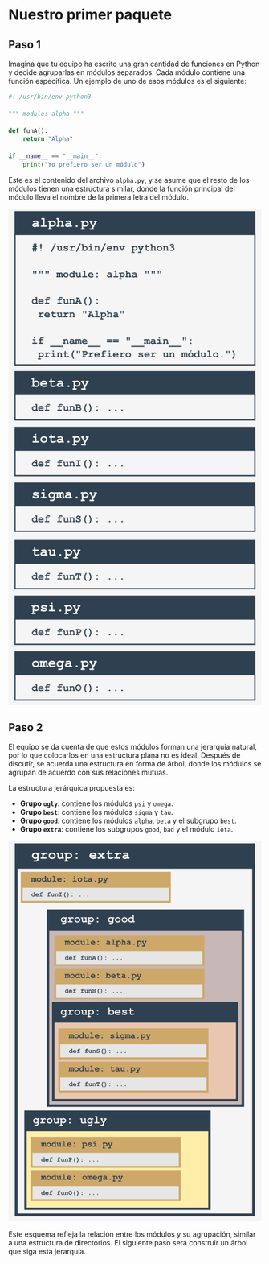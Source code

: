 # Nuestro primer paquete

## Paso 1

Imagina que tu equipo ha escrito una gran cantidad de funciones en Python y decide agruparlas en módulos separados. Cada módulo contiene una función específica. Un ejemplo de uno de esos módulos es el siguiente:

```python
#! /usr/bin/env python3

""" module: alpha """

def funA():
    return "Alpha"

if __name__ == "__main__":
    print("Yo prefiero ser un módulo")
```

Este es el contenido del archivo `alpha.py`, y se asume que el resto de los módulos tienen una estructura similar, donde la función principal del módulo lleva el nombre de la primera letra del módulo.

![Funciones](img/01.png)

## Paso 2

El equipo se da cuenta de que estos módulos forman una jerarquía natural, por lo que colocarlos en una estructura plana no es ideal. Después de discutir, se acuerda una estructura en forma de árbol, donde los módulos se agrupan de acuerdo con sus relaciones mutuas.

La estructura jerárquica propuesta es:

* **Grupo `ugly`**: contiene los módulos `psi` y `omega`.
* **Grupo `best`**: contiene los módulos `sigma` y `tau`.
* **Grupo `good`**: contiene los módulos `alpha`, `beta` y el subgrupo `best`.
* **Grupo `extra`**: contiene los subgrupos `good`, `bad` y el módulo `iota`.

![Directorios](img/02.png)

Este esquema refleja la relación entre los módulos y su agrupación, similar a una estructura de directorios. El siguiente paso será construir un árbol que siga esta jerarquía.